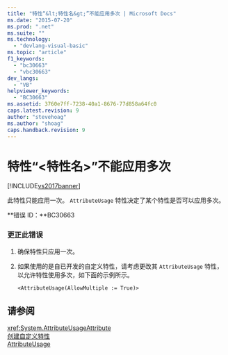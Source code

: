 ```yaml
---
title: "特性“&lt;特性名&gt;”不能应用多次 | Microsoft Docs"
ms.date: "2015-07-20"
ms.prod: ".net"
ms.suite: ""
ms.technology: 
  - "devlang-visual-basic"
ms.topic: "article"
f1_keywords: 
  - "bc30663"
  - "vbc30663"
dev_langs: 
  - "VB"
helpviewer_keywords: 
  - "BC30663"
ms.assetid: 3760e7ff-7238-40a1-8676-77d858a64fc0
caps.latest.revision: 9
author: "stevehoag"
ms.author: "shoag"
caps.handback.revision: 9
---
```

# 特性“&lt;特性名&gt;”不能应用多次
[!INCLUDE[vs2017banner](../../../visual-basic/includes/vs2017banner.md)]

此特性只能应用一次。  `AttributeUsage` 特性决定了某个特性是否可以应用多次。  
  
 **错误 ID：**BC30663  
  
### 更正此错误  
  
1.  确保特性只应用一次。  
  
2.  如果使用的是自已开发的自定义特性，请考虑更改其 `AttributeUsage` 特性，以允许特性使用多次，如下面的示例所示。  
  
    ```  
    <AttributeUsage(AllowMultiple := True)>  
    ```  
  
## 请参阅  
 <xref:System.AttributeUsageAttribute>   
 [创建自定义特性](../Topic/Creating%20Custom%20Attributes%20\(C%23%20and%20Visual%20Basic\).md)   
 [AttributeUsage](../Topic/AttributeUsage%20\(C%23%20and%20Visual%20Basic\).md)